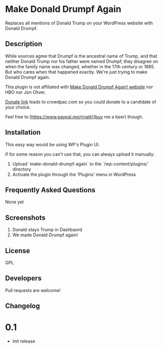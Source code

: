 # Make Donald Drumpf Again #

Replaces all mentions of Donald Trump on your WordPress website with Donald Drumpf.

## Description ##

While sources agree that Drumpf is the ancestral name of Trump, and that neither Donald Trump nor his father were named Drumpf, they disagree on when the family name was changed, whether in the 17th century or 1885. But who cares when that happened exactly. We're just trying to make Donald Drumpf again.

This plugin is not affiliated with [Make Donald Drumpf Again! website](http://www.donaldjdrumpf.com/) nor HBO nor Jon Oliver.

[Donate link](https://www.crowdpac.com/elections/2016-presidential-election/donate) leads to crowdpac.com so you could donate to a candidate of your choice.

Feel free to [https://www.paypal.me/rinatk](buy me a beer) though.

## Installation ##

This easy way would be using WP's Plugin UI.

If for some reason you can't use that, you can always upload it manually:

1. Upload \`make-donald-drumpf-again\` to the \`/wp-content/plugins/\` directory
1. Activate the plugin through the 'Plugins' menu in WordPress

## Frequently Asked Questions ##

None yet

## Screenshots ##

1. Donald stays Trump in Dashbaord
1. We made Donald Drumpf again!

## License ##

GPL

## Developers ##

Pull requests are welcome!

## Changelog ##

# 0.1 #
* Init release
